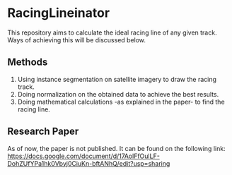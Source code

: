 # __RacingLineinator__
This repository aims to calculate the ideal racing line of any given track. Ways of achieving this will be discussed below.

## Methods
1. Using instance segmentation on satellite imagery to draw the racing track.
2. Doing normalization on the obtained data to achieve the best results.
3. Doing mathematical calculations -as explained in the paper- to find the racing line.

## Research Paper
As of now, the paper is not published.
It can be found on the following link: https://docs.google.com/document/d/17AolFfOulLF-DohZUfYPa1hk0Vbyj0CiuKn-bftANhQ/edit?usp=sharing
